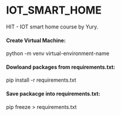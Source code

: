 # IOT_SMART_HOME
HIT - IOT smart home course by Yury.
#### Create Virtual Machine:
python -m venv virtual-environment-name
#### Dowloand packages from requirements.txt:
pip install -r requirements.txt
#### Save packacge into requirements.txt:
pip freeze > requirements.txt

